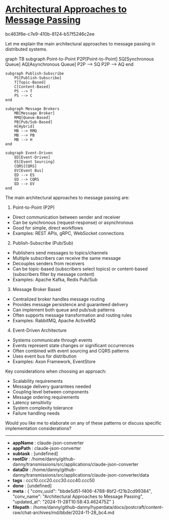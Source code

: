 # [Architectural Approaches to Message Passing](https://claude.ai/chat/bbde5d51-f406-4788-8bf2-f21b2cd99384)

bc463f6e-c7e9-410b-8124-b57f5246c2ee

 Let me explain the main architectural approaches to message passing in distributed systems.



<antArtifact identifier="message-patterns" type="application/vnd.ant.mermaid" title="Message Passing Architectural Patterns">
graph TB
    subgraph Point-to-Point
        P2P[Point-to-Point]
        SQ[Synchronous Queue]
        AQ[Asynchronous Queue]
        P2P --> SQ
        P2P --> AQ
    end

    subgraph Publish-Subscribe
        PS[Publish-Subscribe]
        T[Topic-Based]
        C[Content-Based]
        PS --> T
        PS --> C
    end

    subgraph Message Brokers
        MB[Message Broker]
        RMQ[Queue-Based]
        PB[Pub/Sub-Based]
        H[Hybrid]
        MB --> RMQ
        MB --> PB
        MB --> H
    end

    subgraph Event-Driven
        ED[Event-Driven]
        ES[Event Sourcing]
        CQRS[CQRS]
        EV[Event Bus]
        ED --> ES
        ED --> CQRS
        ED --> EV
    end
</antArtifact>

The main architectural approaches to message passing are:

1. Point-to-Point (P2P)
- Direct communication between sender and receiver
- Can be synchronous (request-response) or asynchronous
- Good for simple, direct workflows
- Examples: REST APIs, gRPC, WebSocket connections

2. Publish-Subscribe (Pub/Sub)
- Publishers send messages to topics/channels
- Multiple subscribers can receive the same message
- Decouples senders from receivers
- Can be topic-based (subscribers select topics) or content-based (subscribers filter by message content)
- Examples: Apache Kafka, Redis Pub/Sub

3. Message Broker Based
- Centralized broker handles message routing
- Provides message persistence and guaranteed delivery
- Can implement both queue and pub/sub patterns
- Often supports message transformation and routing rules
- Examples: RabbitMQ, Apache ActiveMQ

4. Event-Driven Architecture
- Systems communicate through events
- Events represent state changes or significant occurrences
- Often combined with event sourcing and CQRS patterns
- Uses event bus for distribution
- Examples: Axon Framework, EventStore

Key considerations when choosing an approach:

- Scalability requirements
- Message delivery guarantees needed
- Coupling level between components
- Message ordering requirements
- Latency sensitivity
- System complexity tolerance
- Failure handling needs

Would you like me to elaborate on any of these patterns or discuss specific implementation considerations?

---

* **appName** : claude-json-converter
* **appPath** : claude-json-converter
* **subtask** : [undefined]
* **rootDir** : /home/danny/github-danny/transmissions/src/applications/claude-json-converter
* **dataDir** : /home/danny/github-danny/transmissions/src/applications/claude-json-converter/data
* **tags** : ccc10.ccc20.ccc30.ccc40.ccc50
* **done** : [undefined]
* **meta** : {
  "conv_uuid": "bbde5d51-f406-4788-8bf2-f21b2cd99384",
  "conv_name": "Architectural Approaches to Message Passing",
  "updated_at": "2024-11-28T10:58:43.462475Z"
}
* **filepath** : /home/danny/github-danny/hyperdata/docs/postcraft/content-raw/chat-archives/md/bbde/2024-11-28_bc4.md